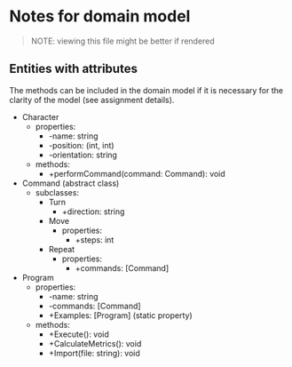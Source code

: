 # Notes for domain model

> NOTE: viewing this file might be better if rendered

## Entities with attributes

The methods can be included in the domain model if it is necessary for the
clarity of the model (see assignment details).

- Character
  - properties:
    - -name: string
    - -position: (int, int)
    - -orientation: string
  - methods:
    - +performCommand(command: Command): void
- Command (abstract class)
  - subclasses:
    - Turn
      - +direction: string
    - Move
      - properties:
        - +steps: int
    - Repeat
      - properties:
        - +commands: \[Command\]
- Program
  - properties:
    - -name: string
    - -commands: \[Command\]
    - +Examples: \[Program\] (static property)
  - methods:
    - +Execute(): void
    - +CalculateMetrics(): void
    - +Import(file: string): void
